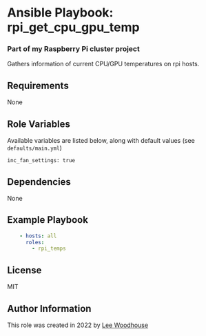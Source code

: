 # Ansible Playbook: rpi_get_cpu_gpu_temp

### Part of my Raspberry Pi cluster project

Gathers information of current CPU/GPU temperatures on rpi hosts.

## Requirements

None

## Role Variables

Available variables are listed below, along with default values (see ```defaults/main.yml```)
```shell
inc_fan_settings: true
```
## Dependencies

None

## Example Playbook
```yaml
    - hosts: all
      roles:
        - rpi_temps
```

## License

MIT

## Author Information

This role was created in 2022 by [Lee Woodhouse](https://www.leewoodhouse.com/)

